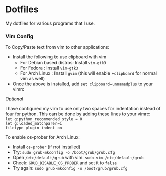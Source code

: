 # Dotfiles

My dotfiles for various programs that I use.

### Vim Config

To Copy/Paste text from vim to other applications: </br>
* Install the following to use clipboard with vim
  * For Debian based distros: Install `vim-gtk3`
  * For Fedora : Install `vim-gtk3`
  * For Arch Linux : Install `gvim` (this will enable `+clipboard` for normal vim as well)
* Once the above is installed, add `set clipboard=unnamedplus` to your vimrc

*Optional*

I have configured my vim to use only two spaces for indentation instead of four for python.
This can be done by adding these lines to your vimrc: </br>
`let g:python_recommended_style = 0` </br>
`let g:loaded_matchparen=1` </br>
`filetype plugin indent on` </br>


To enable os-prober for Arch Linux: </br>
* Install `os-prober` (if not installed)
* Try: `sudo grub-mkconfig -o /boot/grub/grub.cfg`
* Open `/etc/default/grub` with vim: `sudo vim /etc/default/grub`
* Check: `GRUB_DISABLE_OS_PROBER` and set it to `false`
* Try again: `sudo grub-mkconfig -o /boot/grub/grub.cfg`
